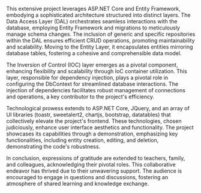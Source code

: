 This extensive project leverages ASP.NET Core and Entity Framework, embodying a sophisticated architecture structured into distinct layers. 
The Data Access Layer (DAL) orchestrates seamless interactions with the database, employing Entity Framework and migrations to meticulously 
manage schema changes. The inclusion of generic and specific repositories within the DAL ensures efficient CRUD operations, promoting 
maintainability and scalability. Moving to the Entity Layer, it encapsulates entities mirroring database tables, fostering a cohesive and
comprehensible data model.

The Inversion of Control (IOC) layer emerges as a pivotal component, enhancing flexibility and scalability through IoC container utilization. 
This layer, responsible for dependency injection, plays a pivotal role in configuring the DbContext for streamlined database interactions. 
The injection of dependencies facilitates robust management of connections and operations, a key contributor to the project's efficiency.

Technological prowess extends to ASP.NET Core, JQuery, and an array of UI libraries (toastr, sweetalert2, chartjs, bootstrap, datatables) 
that collectively elevate the project's frontend. These technologies, chosen judiciously, enhance user interface aesthetics and functionality. 
The project showcases its capabilities through a demonstration, emphasizing key functionalities, including entity creation, editing, and deletion, 
demonstrating the code's robustness.

In conclusion, expressions of gratitude are extended to teachers, family, and colleagues, acknowledging their pivotal roles. This collaborative
endeavor has thrived due to their unwavering support. The audience is encouraged to engage in questions and discussions, fostering an atmosphere 
of shared learning and knowledge exchange.
